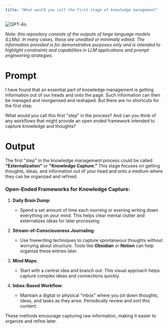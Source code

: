 ```yaml
---
title: "What would you call the first stage of knowledge management"
---
```

![GPT-4o](https://img.shields.io/badge/GPT--4o-3333FF?style=for-the-badge&logo=openai&logoColor=white)



*Note: this repository consists of the outputs of large language models (LLMs). In many cases, these are unedited or minimally edited. The information provided is for demonstrative purposes only and is intended to highlight constraints and capabilities in LLM applications and prompt engineering strategies.*


# Prompt

I have found that an essential part of knowledge management is getting information out of our heads and onto the page. Such information can then be managed and reorganised and reshaped. But there are no shortcuts for the first step.

What would you call this first "step" in the process? And can you think of any workflows that might provide an open ended framework intended to capture knowledge and thoughts?

# Output
The first "step" in the knowledge management process could be called **"Externalization"** or **"Knowledge Capture."** This stage focuses on getting thoughts, ideas, and information out of your head and onto a medium where they can be organized and refined.

### Open-Ended Frameworks for Knowledge Capture:
1. **Daily Brain Dump**:
   - Spend a set amount of time each morning or evening writing down everything on your mind. This helps clear mental clutter and externalizes ideas for later processing.

2. **Stream-of-Consciousness Journaling**:
   - Use freewriting techniques to capture spontaneous thoughts without worrying about structure. Tools like **Obsidian** or **Notion** can help organize these entries later.

3. **Mind Maps**:
   - Start with a central idea and branch out. This visual approach helps capture complex ideas and connections quickly.

4. **Inbox-Based Workflow**:
   - Maintain a digital or physical "inbox" where you jot down thoughts, ideas, and tasks as they arise. Periodically review and sort this content.

These methods encourage capturing raw information, making it easier to organize and refine later.